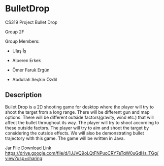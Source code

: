 # BulletDrop

CS319 Project Bullet Drop

Group 2F

Group Members:

- Ulaş İş

- Alperen Erkek

- Ömer Faruk Ergün

- Abdullah Seçkin Özdil


## Description 

Bullet Drop is a 2D shooting game for desktop where the player will try to shoot the target from a long range. There will be different gun and map options. There will be different outside factors(gravity, wind etc.) that will affect the bullet throughout its way. The player will try to shoot according to these outside factors. The player will try to aim and shoot the target by considering the outside effects. We will also be demonstrating bullet trajectory with this game. The game will be written in Java.

Jar File Download Link
https://drive.google.com/file/d/1JJVQ9oLQtFNPuoCRY7eTqW0uGdHs_TGg/view?usp=sharing
